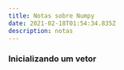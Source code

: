 ```yaml
---
title: Notas sobre Numpy
date: 2021-02-18T01:54:34.835Z
description: notas
---
```

### Inicializando um vetor